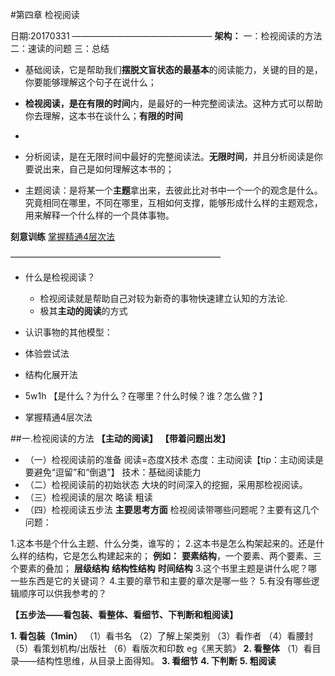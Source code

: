 #第四章 检视阅读

日期:20170331
————————————————
**架构：**
一：检视阅读的方法
二：速读的问题
三：总结

- 基础阅读，它是帮助我们**摆脱文盲状态的最基本**的阅读能力，关键的目的是，你要能够理解这个句子在说什么；

- **检视阅读，**是在**有限的时间**内，是最好的一种完整阅读法。这种方式可以帮助你去理解，这本书在谈什么；**有限的时间**
- 
- 分析阅读，是在无限时间中最好的完整阅读法。**无限时间**，并且分析阅读是你要说出来，自己是如何理解这本书的；

- 主题阅读：是将某一个**主题**拿出来，去彼此比对书中一个一个的观念是什么。究竟相同在哪里，不同在哪里，互相如何支撑，能够形成什么样的主题观念，用来解释一个什么样的一个具体事物。

**刻意训练**
[掌握精通4层次法](http://blog.hiddenwangcc.com/archives/2615)

————————————————————————
- 什么是检视阅读？
    - 检视阅读就是帮助自己对较为新奇的事物快速建立认知的方法论.
    - 极其**主动的阅读**的方式

- 认识事物的其他模型：
 - 体验尝试法 
 - 结构化展开法
 - 5w1h 【是什么？为什么？在哪里？什么时候？谁？怎么做？】
 - 掌握精通4层次法

##一.检视阅读的方法
**【主动的阅读】**
**【带着问题出发】**
- （一）检视阅读前的准备
阅读=态度X技术
态度：主动阅读【tip：主动阅读是要避免“逗留”和“倒退”】
技术：基础阅读能力
- （二）检视阅读前的初始状态
    大块的时间深入的挖掘，采用那检视阅读。
- （三）检视阅读的层次
略读
粗读
- （四）检视阅读五步法
**主要思考方面**
检视阅读带哪些问题呢？主要有这几个问题：

1.这本书是个什么主题、什么分类，谁写的；
2.这本书是怎么构架起来的。还是什么样的结构，它是怎么构建起来的；
**例如：**
**要素结构**，一个要素、两个要素、三个要素的叠加；
**层级结构**
**结构性结构**
**时间结构**
3.这个书里主题是讲什么呢？哪一些东西是它的关键词？
4.主要的章节和主要的章次是哪一些？
5.有没有哪些逻辑顺序可以供我参考的？

**【五步法——看包装、看整体、看细节、下判断和粗阅读】**

**1. 看包装（1min）**
（1）看书名
（2）了解上架类别
（3）看作者
（4）看腰封
（5）看策划机构/出版社
（6）看版次和印数 eg《黑天鹅》
**2. 看整体**
（1）看目录——结构性思维，从目录上面得知。
**3. 看细节**
**4. 下判断**
**5. 粗阅读**
















